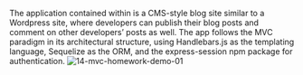 The application contained within is a CMS-style blog site similar to a Wordpress site, where developers can publish their blog posts and comment on other developers’ posts as well. The app follows the MVC paradigm in its architectural structure, using Handlebars.js as the templating language, Sequelize as the ORM, and the express-session npm package for authentication.
![14-mvc-homework-demo-01](https://user-images.githubusercontent.com/123913103/228398490-34fe436e-431f-4632-bc8a-82da315cac61.gif)
